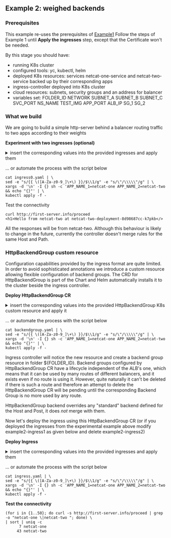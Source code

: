 ## Example 2: weighed backends ##

### Prerequisites ###

This example re-uses the prerequisites of [Example1](../simple-servers/README.md)
Follow the steps of Example 1 until **Apply the ingresses** step, except that the Certificate won't be needed.

By this stage you should have:
- running K8s cluster
- configured tools: yc, kubectl, helm
- deployed K8s resources: services netcat-one-service and netcat-two-service backed up by their corresponding apps
- ingress-controller deployed into K8s cluster
- cloud resources: subnets, security groups and an address for balancer
- variables set: FOLDER_ID NETWORK SUBNET_A SUBNET_B SUBNET_C SVC_PORT NS_NAME TEST_IMG APP_PORT ALB_IP SG_1 SG_2

### What we build ###
We are going to build a simple http-server behind a balancer routing traffic to two apps according to their weights

**Experiment with two ingresses (optional)**
<details>
<summary>insert the corresponding values into the provided ingresses and apply them</summary>

```yaml
---
apiVersion: networking.k8s.io/v1
kind: Ingress
metadata:
  name: example2-ingress1
  namespace: {{ NS_NAME }}-ns
  annotations:
    ingress.alb.yc.io/group-name: default
    ingress.alb.yc.io/subnets: {{ SUBNET_A }},{{ SUBNET_B }},{{ SUBNET_C }}
    ingress.alb.yc.io/security-groups: {{ SG_1 }}
    ingress.alb.yc.io/external-ipv4-address: {{ ALB_IP }}
    ingress.alb.yc.io/request-timeout: 15s
    ingress.alb.yc.io/idle-timeout: 6m
    custom: anno1
spec:
  rules:
    - host: first-server.info
      http:
        paths:
          - path: /proceed
            pathType: Exact
            backend:
              service:
                name: {{ APP_NAME_1 }}-service
                port:
                  number: {{ SVC_PORT }}
---
apiVersion: networking.k8s.io/v1
kind: Ingress
metadata:
  name: example2-ingress2
  namespace: {{ NS_NAME }}-ns
  annotations:
    ingress.alb.yc.io/group-name: default
    ingress.alb.yc.io/security-groups: {{ SG_2 }}
    ingress.alb.yc.io/request-timeout: 15s
    ingress.alb.yc.io/idle-timeout: 6m
spec:
  rules:
    - host: first-server.info
      http:
        paths:
          - path: /proceed
            pathType: Exact
            backend:
              service:
                name: {{ APP_NAME_2 }}-service
                port:
                  number: {{ SVC_PORT }}
```
</details>

... or automate the process with the script below
```shell
cat ingress0.yaml | \
sed -e "s/{{ \([A-Za-z0-9_]\+\) }}/$\\1/g" -e "s/\"/\\\\\"/g" | \
xargs -d '\n' -I {} sh -c 'APP_NAME_1=netcat-one APP_NAME_2=netcat-two && echo "{}"' | \
kubectl apply -f -
```
Test the connectivity
```shell
curl http://first-server.info/proceed
<h1>Hello from netcat-two at netcat-two-deployment-8d98687cc-k7pkb</>
```
All the responses will be from netcat-two. Although this behaviour is likely to change in the future, currently 
the controller doesn't merge rules for the same Host and Path.  

### HttpBackendGroup custom resource ###  

Configuration capabilities provided by the ingress format are quite limited. In order to avoid sophisticated annotations 
we introduce a custom resource allowing flexible configuration of backend groups.
The CRD for HttpBackendGroup is part of the Chart and Helm automatically installs it to the cluster beside the ingress controller.  

**Deploy HttpBackendGroup CR**

<details>
<summary>insert the corresponding values into the provided HttpBackendGroup K8s custom resource and apply it</summary>

```yaml
apiVersion: alb.yc.io/v1alpha1
kind: HttpBackendGroup
metadata:
  namespace: {{ NS_NAME }}-ns
  name: example2-bg
spec:
  backends:
    - name: slow
      weight: 20
      service:
        name: {{ APP_NAME_1 }}-service
        port:
          number: {{ SVC_PORT }}
    - name: fast
      weight: 80
      service:
        name: {{ APP_NAME_2 }}-service
        port:
          number: {{ SVC_PORT }}
```
</details>

... or automate the process with the script below
```shell
cat backendgroup.yaml | \
sed -e "s/{{ \([A-Za-z0-9_]\+\) }}/$\\1/g" -e "s/\"/\\\\\"/g" | \
xargs -d '\n' -I {} sh -c 'APP_NAME_1=netcat-one APP_NAME_2=netcat-two && echo "{}"' | \
kubectl apply -f -
```
Ingress controller will notice the new resource and create a backend group resource in folder ${FOLDER_ID}. Backend groups
configured by HttpBackendGroup CR have a lifecycle independent of the ALB's one, which means that it can be used by many
routes of different balancers, and it exists even if no route is using it. However, quite naturally it can't be deleted 
if there is such a route and therefore an attempt to delete the HttpBackendGroup CR will be pending until the corresponding
Backend Group is no more used by any route.

HttpBackendGroup backend overrides any "standard" backend defined for the Host and Post, it does _not_ merge with them.

Now let's deploy the ingress using this HttpBackendGroup CR (or if you deployed the ingresses from the experimental example
above modify example2-ingress1 as given below and delete example2-ingress2)

**Deploy Ingress**

<details>
<summary>insert the corresponding values into the provided ingresses and apply them</summary>

```yaml
---
apiVersion: networking.k8s.io/v1
kind: Ingress
metadata:
  name: example2-ingress1
  namespace: {{ NS_NAME }}-ns
  annotations:
    ingress.alb.yc.io/group-name: default
    ingress.alb.yc.io/subnets: {{ SUBNET_A }},{{ SUBNET_B }},{{ SUBNET_C }}
    ingress.alb.yc.io/security-groups: {{ SG_1 }},{{ SG_2 }}
    ingress.alb.yc.io/external-ipv4-address: {{ ALB_IP }}
    ingress.alb.yc.io/request-timeout: 15s
    ingress.alb.yc.io/idle-timeout: 6m
spec:
  rules:
    - host: first-server.info
      http:
        paths:
          - path: /proceed
            pathType: Exact
            backend:
              resource:
                apiGroup: alb.yc.io
                kind: HttpBackendGroup
                name: example2-bg
---
```
</details>

... or automate the process with the script below
```shell
cat ingress.yaml | \
sed -e "s/{{ \([A-Za-z0-9_]\+\) }}/$\\1/g" -e "s/\"/\\\\\"/g" | \
xargs -d '\n' -I {} sh -c 'APP_NAME_1=netcat-one APP_NAME_2=netcat-two && echo "{}"' | \
kubectl apply -f -
```

**Test the connectivity**  
```shell
(for i in {1..50}; do curl -s http://first-server.info/proceed | grep -o "netcat-one \|netcat-two "; done) \
| sort | uniq -c
      7 netcat-one 
     43 netcat-two 
```